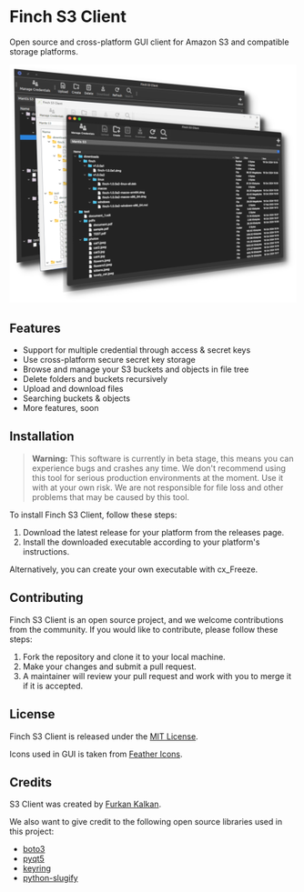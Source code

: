 # Finch S3 Client

Open source and cross-platform GUI client for Amazon S3 and compatible storage platforms.

![img.png](img.png)

## Features

- Support for multiple credential through access & secret keys
- Use cross-platform secure secret key storage
- Browse and manage your S3 buckets and objects in file tree
- Delete folders and buckets recursively
- Upload and download files
- Searching buckets & objects
- More features, soon

## Installation

> **Warning:** This software is currently in beta stage, this means you can experience bugs and crashes any time. 
We don't recommend using this tool for serious production environments at the moment. Use it with at your own risk. 
We are not responsible for file loss and other problems that may be caused by this tool. 


To install Finch S3 Client, follow these steps:

1. Download the latest release for your platform from the releases page. 
2. Install the downloaded executable according to your platform's instructions.
 
Alternatively, you can create your own executable with cx_Freeze.

## Contributing

Finch S3 Client is an open source project, and we welcome contributions from the community. If you would like to contribute, please follow these steps:

1. Fork the repository and clone it to your local machine.
2. Make your changes and submit a pull request.
3. A maintainer will review your pull request and work with you to merge it if it is accepted.

## License
Finch S3 Client is released under the [MIT License](https://github.com/mantis-software-company/finch/blob/main/LICENSE).

Icons used in GUI is taken from [Feather Icons](https://feathericons.com/).

## Credits
S3 Client was created by [Furkan Kalkan](https://github.com/geekdinazor).

We also want to give credit to the following open source libraries used in this project:

- [boto3](https://pypi.org/project/boto3/)
- [pyqt5](https://pypi.org/project/PyQt5/)
- [keyring](https://pypi.org/project/keyring/)
- [python-slugify](https://pypi.org/project/python-slugify/)